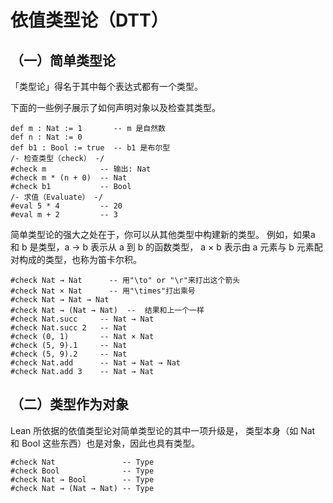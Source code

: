 # 依值类型论（DTT）

## （一）简单类型论

「类型论」得名于其中每个表达式都有一个类型。

下面的一些例子展示了如何声明对象以及检查其类型。
```
def m : Nat := 1       -- m 是自然数
def n : Nat := 0
def b1 : Bool := true  -- b1 是布尔型
/- 检查类型（check） -/
#check m            -- 输出: Nat
#check m * (n + 0)  -- Nat
#check b1           -- Bool
/- 求值（Evaluate） -/
#eval 5 * 4         -- 20
#eval m + 2         -- 3
```

简单类型论的强大之处在于，你可以从其他类型中构建新的类型。
例如，如果a 和 b 是类型，a -> b 表示从 a 到 b 的函数类型，
a × b 表示由 a 元素与 b 元素配对构成的类型，也称为笛卡尔积。

```
#check Nat → Nat      -- 用"\to" or "\r"来打出这个箭头
#check Nat × Nat      -- 用"\times"打出乘号
#check Nat → Nat → Nat
#check Nat → (Nat → Nat)  --  结果和上一个一样
#check Nat.succ     -- Nat → Nat
#check Nat.succ 2   -- Nat
#check (0, 1)       -- Nat × Nat
#check (5, 9).1     -- Nat
#check (5, 9).2     -- Nat
#check Nat.add      -- Nat → Nat → Nat
#check Nat.add 3    -- Nat → Nat
```

## （二）类型作为对象

Lean 所依据的依值类型论对简单类型论的其中一项升级是，
类型本身（如 Nat 和 Bool 这些东西）也是对象，因此也具有类型。

```
#check Nat               -- Type
#check Bool              -- Type
#check Nat → Bool        -- Type
#check Nat → (Nat → Nat) -- Type
```

